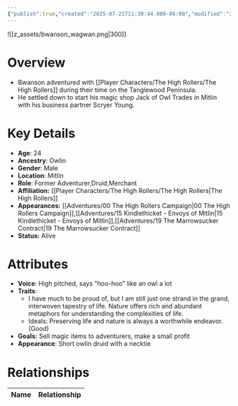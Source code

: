 ```yaml
---
{"publish":true,"created":"2025-07-21T11:30:44.000-04:00","modified":"2025-10-17T10:20:09.383-04:00","cssclasses":""}
---
```


![[z_assets/bwanson_wagwan.png|300]]

# Overview
- Bwanson adventured with [[Player Characters/The High Rollers/The High Rollers]] during their time on the Tanglewood Peninsula.
- He settled down to start his magic shop Jack of Owl Trades in Mitlin with his business partner Scryer Young.

# Key Details
- **Age**: 24
- **Ancestry**: Owlin
- **Gender**: Male
- **Location**: Mitlin
- **Role**: Former Adventurer,Druid,Merchant
- **Affiliation:** [[Player Characters/The High Rollers/The High Rollers\|The High Rollers]]
- **Appearances:** [[Adventures/00 The High Rollers Campaign\|00 The High Rollers Campaign]],[[Adventures/15 Kindlethicket - Envoys of Mitlin\|15 Kindlethicket - Envoys of Mitlin]],[[Adventures/19 The Marrowsucker Contract\|19 The Marrowsucker Contract]]
- **Status:** Alive

# Attributes
- **Voice**: High pitched, says "hoo-hoo" like an owl a lot
- **Traits**: 
	- I have much to be proud of, but I am still just one strand in the grand, interwoven tapestry of life. Nature offers rich and abundant metaphors for understanding the complexities of life.
	- Ideals: Preserving life and nature is always a worthwhile endeavor. (Good)
- **Goals:** Sell magic items to adventurers, make a small profit
- **Appearance**: Short owlin druid with a necktie

# Relationships

| Name  | Relationship |
| ----- | ------------ |
